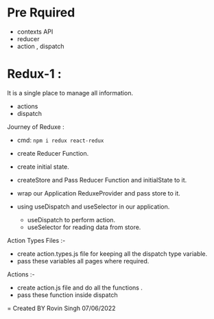 # Pre Rquired

- contexts API
- reducer
- action , dispatch

# Redux-1 :

It is a single place to manage all information.

- actions
- dispatch

Journey of Reduxe :

- cmd: `npm i redux react-redux`
- create Reducer Function.
- create initial state.
- createStore and Pass Reducer Function and initialState to it.
- wrap our Application ReduxeProvider and pass store to it.
- using useDispatch and useSelector in our application.

  - useDispatch to perform action.
  - useSelector for reading data from store.

Action Types Files :-

- create action.types.js file for keeping all the dispatch type variable.
- pass these variables all pages where required.

Actions :-

- create action.js file and do all the functions .
- pass these function inside dispatch

= Created BY Rovin Singh 07/06/2022
